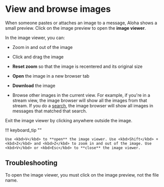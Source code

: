 # View and browse images

When someone pastes or attaches an image to a message, Aloha shows a small
preview. Click on the image preview to open the **image viewer**.

In the image viewer, you can:

* Zoom in and out of the image

* Click and drag the image

* **Reset zoom** so that the image is recentered and its original size

* **Open** the image in a new browser tab

* **Download** the image

* Browse other images in the current view. For example, if you're in a
  stream view, the image browser will show all the images from that stream. If
  you do a [search](/help/search-for-messages), the image browser will show
  all images in messages that matched that search.

Exit the image viewer by clicking anywhere outside the image.

!!! keyboard_tip ""

    Use <kbd>V</kbd> to **open** the image viewer. Use <kbd>Shift</kbd> +
    <kbd>Z</kbd> and <kbd>Z</kbd> to zoom in and out of the image. Use
    <kbd>V</kbd> or <kbd>Esc</kbd> to **close** the image viewer.

## Troubleshooting

To open the image viewer, you must click on the image preview, not the file name.
